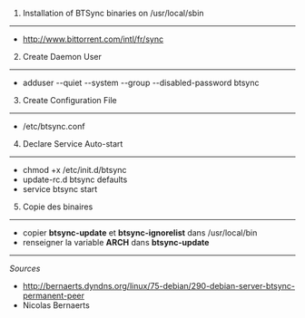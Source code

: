 1) Installation of BTSync binaries on /usr/local/sbin
------
* http://www.bittorrent.com/intl/fr/sync


2) Create Daemon User
------
* adduser --quiet --system --group --disabled-password btsync


3) Create Configuration File
------
* /etc/btsync.conf


4) Declare Service Auto-start
------
* chmod +x /etc/init.d/btsync
* update-rc.d btsync defaults
* service btsync start


5) Copie des binaires
------
* copier **btsync-update** et **btsync-ignorelist** dans /usr/local/bin
* renseigner la variable **ARCH** dans **btsync-update**

***
*Sources*
* http://bernaerts.dyndns.org/linux/75-debian/290-debian-server-btsync-permanent-peer
* Nicolas Bernaerts
